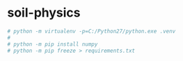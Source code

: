 # soil-physics

```python
# python -m virtualenv -p=C:/Python27/python.exe .venv
# 
# python -m pip install numpy
# python -m pip freeze > requirements.txt
```